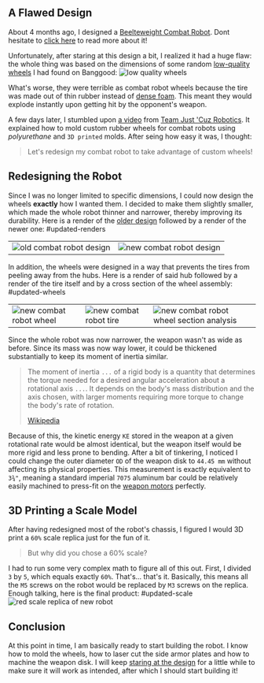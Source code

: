 ## A Flawed Design

About 4 months ago, I designed a [Beelteweight Combat Robot](../Beetleweight-Combat-Robot/). Dont hesitate to [click here](../Beetleweight-Combat-Robot/) to read more about it!

Unfortunately, after staring at this design a bit, I realized it had a huge flaw: the whole thing was based on the dimensions of some random [low-quality wheels](https://www.banggood.com/2Pcs-HS-18301-18302-18311-18312-RC-Car-Wheel-For-1-or-18-Crawler-RC-Car-p-1351106.html?akmClientCountry=CA&cur_warehouse=CN) I had found on Banggood:
![low quality wheels](Design-Update/f9bcf8c4-a587-4702-903d-0b1243555a61.jpg.webp)

What's worse, they were terrible as combat robot wheels because the tire was made out of thin rubber instead of [dense foam](https://www.robotmarketplace.com/products/wheels_main.html). This meant they would explode instantly upon getting hit by the opponent's weapon.

A few days later, I stumbled upon [a video](https://youtu.be/U-_xxI6qvlg) from [Team Just 'Cuz Robotics](https://www.youtube.com/channel/UCsoZN2VwWJbJ30y2e2sfmnw). It explained how to mold custom rubber wheels for combat robots using _polyurethane_ and `3D printed` molds. After seing how easy it was, I thought:

> Let's redesign my combat robot to take advantage of custom wheels!

## Redesigning the Robot

Since I was no longer limited to specific dimensions, I could now design the wheels **exactly** how I wanted them. I decided to make them slightly smaller, which made the whole robot thinner and narrower, thereby improving its durability. Here is a render of the [older design](../Beetleweight-Combat-Robot/) followed by a render of the newer one:
#updated-renders

|                                                          |                                                          |
| -------------------------------------------------------- | -------------------------------------------------------- |
| ![old combat robot design](Design-Update/old-design.png) | ![new combat robot design](Design-Update/new-design.png) |

In addition, the wheels were designed in a way that prevents the tires from peeling away from the hubs. Here is a render of said hub followed by a render of the tire itself and by a cross section of the wheel assembly:
#updated-wheels

|                                                        |                                                      |                                                                                  |
| ------------------------------------------------------ | ---------------------------------------------------- | -------------------------------------------------------------------------------- |
| ![new combat robot wheel](Design-Update/new-wheel.png) | ![new combat robot tire](Design-Update/new-tire.png) | ![new combat robot wheel section analysis](Design-Update/new-wheel-analysis.png) |

Since the whole robot was now narrower, the weapon wasn't as wide as before. Since its mass was now way lower, it could be thickened substantially to keep its moment of inertia similar.

> The moment of inertia `...` of a rigid body is a quantity that determines the torque needed for a desired angular acceleration about a rotational axis `...`. It depends on the body's mass distribution and the axis chosen, with larger moments requiring more torque to change the body's rate of rotation.
>
> [Wikipedia](https://en.wikipedia.org/wiki/Moment_of_inertia)

Because of this, the kinetic energy `KE` stored in the weapon at a given rotational rate would be almost identical, but the weapon itself would be more rigid and less prone to bending. After a bit of tinkering, I noticed I could change the outer diameter `OD` of the weapon disk to `44.45 mm` without affecting its physical properties. This measurement is exactly equivalent to `3¾"`, meaning a standard imperial `7075` aluminum bar could be relatively easily machined to press-fit on the [weapon motors](https://www.aliexpress.com/item/4000896324917.html?spm=a2g0o.cart.0.0.46f03c00wseQoI&mp=1) perfectly.

## 3D Printing a Scale Model

After having redesigned most of the robot's chassis, I figured I would 3D print a `60%` scale replica just for the fun of it.

> But why did you chose a 60% scale?

I had to run some very complex math to figure all of this out. First, I divided `3` by `5`, which equals exactly `60%`. That's... that's it. Basically, this means all the `M5` screws on the robot would be replaced by `M3` screws on the replica. Enough talking, here is the final product:
#updated-scale
![red scale replica of new robot](Design-Update/scale-replica.jpg)

## Conclusion

At this point in time, I am basically ready to start building the robot. I know how to mold the wheels, how to laser cut the side armor plates and how to machine the weapon disk. I will keep [staring at the design](./staring.html) for a little while to make sure it will work as intended, after which I should start building it!
